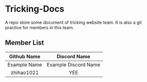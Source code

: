 # Tricking-Docs
A repo store some document of tricking website team. It is also a git practice for members in this team.

## Member List
| Github Name | Discord Name |
| :---------: | :----------: |
| Example Name | Example Discord Name |
| zhihao1021 | YEE |

